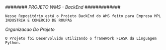 ######## *PROJETO WMS - BackEnd* #############
    
    Nesse Repositório está o Projeto BackEnd do WMS feito para Empresa MPL INDUSTRIA E COMERCIO DE ROUPAS



*Organizacao Do Projeto*

    O Projeto foi Desenvolvido utilizando o frameWork FLASK da Linguagem Python.
